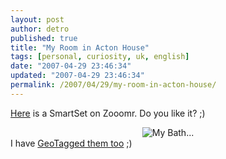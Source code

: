 ```yaml
---
layout: post
author: detro
published: true
title: "My Room in Acton House"
tags: [personal, curiosity, uk, english]
date: "2007-04-29 23:46:34"
updated: "2007-04-29 23:46:34"
permalink: /2007/04/29/my-room-in-acton-house/
---
```


<a href="http://beta.zooomr.com/smartsets/detronizator/14151">Here</a> is a SmartSet on Zooomr. Do you like it? ;)
<div align="center">
<img src="http://static.zooomr.com/images/1034611_f0fe300a2b.jpg" alt="My Bath..." />
</div>
I have <a href="http://maps.google.co.uk/maps?f=q&hl=en&q=253,+horn+lane&sll=53.098145,-2.443696&sspn=6.533077,16.699219&layer=&ie=UTF8&z=16&om=1&iwloc=addr">GeoTagged them too</a> ;)
